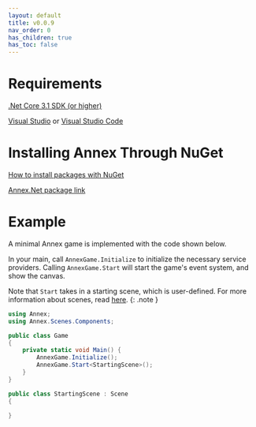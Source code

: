 ```yaml
---
layout: default
title: v0.0.9
nav_order: 0
has_children: true
has_toc: false
---
```


# Requirements
[.Net Core 3.1 SDK (or higher)](https://dotnet.microsoft.com/download)

[Visual Studio](https://visualstudio.microsoft.com/vs/) or [Visual Studio Code](https://code.visualstudio.com/)

# Installing Annex Through NuGet
[How to install packages with NuGet](https://docs.microsoft.com/en-us/nuget/quickstart/install-and-use-a-package-in-visual-studio)

[Annex.Net package link](https://www.nuget.org/packages/Annex.Net/)

# Example
A minimal Annex game is implemented with the code shown below.

In your main, call ```AnnexGame.Initialize``` to initialize the necessary service providers. Calling ```AnnexGame.Start``` will start the game's event system, and show the canvas.

Note that ```Start``` takes in a starting scene, which is user-defined. For more information about scenes, read [here](scenes).
{: .note }

```cs
using Annex;
using Annex.Scenes.Components;

public class Game
{
    private static void Main() {
        AnnexGame.Initialize();
        AnnexGame.Start<StartingScene>();
    }
}

public class StartingScene : Scene
{

}
```

